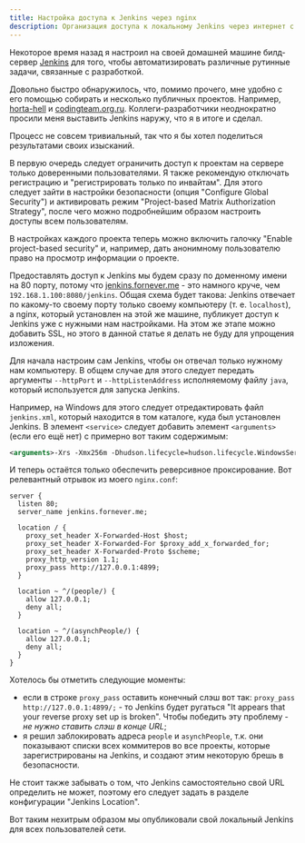 ```yaml
---
title: Настройка доступа к Jenkins через nginx
description: Организация доступа к локальному Jenkins через интернет с использованием HTTP-сервера nginx.
---
```


Некоторое время назад я настроил на своей домашней машине билд-сервер [Jenkins][jenkins] для того, чтобы автоматизировать различные рутинные задачи, связанные с разработкой.

Довольно быстро обнаружилось, что, помимо прочего, мне удобно с его помощью собирать и несколько публичных проектов. Например, [horta-hell][] и [codingteam.org.ru][]. Коллеги-разработчики неоднократно просили меня выставить Jenkins наружу, что я в итоге и сделал.

Процесс не совсем тривиальный, так что я бы хотел поделиться результатами своих изысканий.

В первую очередь следует ограничить доступ к проектам на сервере только доверенными пользователями. Я также рекомендую отключать регистрацию и "регистрировать только по инвайтам". Для этого следует зайти в настройки безопасности (опция "Configure Global Security") и активировать режим "Project-based Matrix Authorization Strategy", после чего можно подробнейшим образом настроить доступы всем пользователям.

В настройках каждого проекта теперь можно включить галочку "Enable project-based security" и, например, дать анонимному пользователю право на просмотр информации о проекте.

Предоставлять доступ к Jenkins мы будем сразу по доменному имени на 80 порту, потому что [jenkins.fornever.me][] - это намного круче, чем `192.168.1.100:8080/jenkins`. Общая схема будет такова: Jenkins отвечает по какому-то своему порту только своему компьютеру (т. е. `localhost`), а nginx, который установлен на этой же машине, публикует доступ к Jenkins уже с нужными нам настройками. На этом же этапе можно добавить SSL, но этого в данной статье я делать не буду для упрощения изложения.

Для начала настроим сам Jenkins, чтобы он отвечал только нужному нам компьютеру. В общем случае для этого следует передать аргументы `--httpPort` и `--httpListenAddress` исполняемому файлу `java`, который используется для запуска Jenkins.

Например, на Windows для этого следует отредактировать файл `jenkins.xml`, который находится в том каталоге, куда был установлен Jenkins. В элемент `<service>` следует добавить элемент `<arguments>` (если его ещё нет) с примерно вот таким содержимым:

```xml
<arguments>-Xrs -Xmx256m -Dhudson.lifecycle=hudson.lifecycle.WindowsServiceLifecycle -jar "%BASE%\jenkins.war" --httpPort=3500 --httpListenAddress=127.0.0.1</arguments>
```

И теперь остаётся только обеспечить реверсивное проксирование. Вот релевантный отрывок из моего `nginx.conf`:

```
server {
  listen 80;
  server_name jenkins.fornever.me;

  location / {
    proxy_set_header X-Forwarded-Host $host;
    proxy_set_header X-Forwarded-For $proxy_add_x_forwarded_for;
    proxy_set_header X-Forwarded-Proto $scheme;
    proxy_http_version 1.1;
    proxy_pass http://127.0.0.1:4899;
  }

  location ~ ^/(people/) {
    allow 127.0.0.1;
    deny all;
  }

  location ~ ^/(asynchPeople/) {
    allow 127.0.0.1;
    deny all;
  }
}
```

Хотелось бы отметить следующие моменты:

- если в строке `proxy_pass` оставить конечный слэш вот так: `proxy_pass http://127.0.0.1:4899/;` - то Jenkins будет ругаться "It appears that your reverse proxy set up is broken". Чтобы победить эту проблему - *не нужно ставить слэш в конце URL*;
- я решил заблокировать адреса `people` и `asynchPeople`, т.к. они показывают списки всех коммитеров во все проекты, которые зарегистрированы на Jenkins, и создают этим некоторую брешь в безопасности.

Не стоит также забывать о том, что Jenkins самостоятельно свой URL определить не может, поэтому его следует задать в разделе конфигурации "Jenkins Location".

Вот таким нехитрым образом мы опубликовали свой локальный Jenkins для всех пользователей сети.

[jenkins]: https://jenkins-ci.org/
[horta-hell]: https://github.com/codingteam/horta-hell/
[codingteam.org.ru]: http://codingteam.org.ru/
[jenkins.fornever.me]: http://jenkins.fornever.me/
